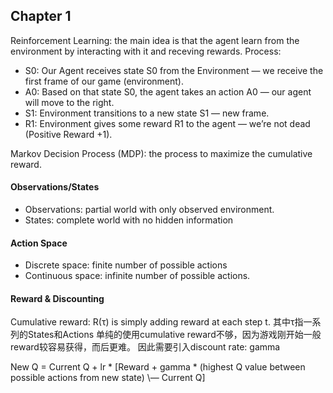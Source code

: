 ## Chapter 1
Reinforcement Learning: the main idea is that the agent learn from the environment by interacting with it and receving rewards. Process:
- S0: Our Agent receives state S0 from the Environment — we receive the first frame of our game (environment).
- A0: Based on that state S0, the agent takes an action A0 — our agent will move to the right.
- S1: Environment transitions to a new state S1 — new frame.
- R1: Environment gives some reward R1 to the agent — we’re not dead (Positive Reward +1).

Markov Decision Process (MDP): the process to maximize the cumulative reward.

#### Observations/States
- Observations: partial world with only observed environment.
- States: complete world with no hidden information

#### Action Space
- Discrete space: finite number of possible actions
- Continuous space: infinite number of possible actions.

#### Reward & Discounting
Cumulative reward: R(τ) is simply adding reward at each step t. 其中τ指一系列的States和Actions
单纯的使用cumulative reward不够，因为游戏刚开始一般reward较容易获得，而后更难。
因此需要引入discount rate: gamma


New Q = Current Q + lr * \[Reward + gamma * (highest Q value between possible actions from new state) \— Current Q\]
